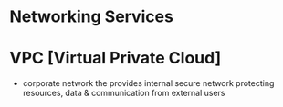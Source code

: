 # Networking Services

# VPC [Virtual Private Cloud]
- corporate network the provides internal secure network protecting resources, data & communication from external users
